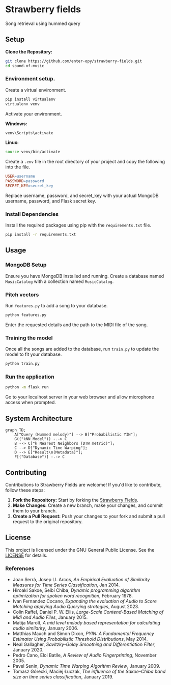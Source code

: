 # Strawberry fields
Song retrieval using hummed query

## Setup
**Clone the Repository:**
```bash
git clone https://github.com/enter-opy/strawberry-fields.git
cd sound-of-music
```
### Environment setup.
Create a virtual environment.
```bash
pip install virtualenv
virtualenv venv
```
Activate your environment.

   **Windows:**
```bash
venv\Scripts\activate
```

   **Linux:**
```bash
source venv/bin/activate
```
Create a `.env` file in the root directory of your project and copy the following into the file.

```makefile
USER=username
PASSWORD=password
SECRET_KEY=secret_key
```
Replace username, password, and secret_key with your actual MongoDB username, password, and Flask secret key.

### Install Dependencies

Install the required packages using pip with the `requirements.txt` file.

```bash
pip install -r requirements.txt
```

## Usage
### MongoDB Setup

Ensure you have MongoDB installed and running. Create a database named `MusicCatalog` with a collection named `MusicCatalog`.

### Pitch vectors
Run `features.py` to add a song to your database.
```bash
python features.py
```
Enter the requested details and the path to the MIDI file of the song.

### Training the model
Once all the songs are added to the database, run `train.py` to update the model to fit your database.
```bash
python train.py
```

### Run the application

```bash
python -m flask run
```

Go to your localhost server in your web browser and allow microphone access when prompted.
## System Architecture
```mermaid
graph TD;
    A["Query (Hummed melody)"] --> B["Probabilistic YIN"];
    G(("kNN Model")) -.-> C
    B --> C["k Nearest Neighbors (DTW metric)"];
    C --> D["Dynamic Time Warping"];
    D --> E["Result\n(Metadata)"];
    F[("Database")] -.-> C
```

## Contributing
Contributions to Strawberry Fields are welcome! If you'd like to contribute, follow these steps:
1. **Fork the Repository:** Start by forking the [Strawberry Fields](https://github.com/enter-opy/strawberry-fields).
2. **Make Changes:** Create a new branch, make your changes, and commit them to your branch.
3. **Create a Pull Request:** Push your changes to your fork and submit a pull request to the original repository.
## License
This project is licensed under the GNU General Public License. See the [LICENSE](https://github.com/enter-opy/strawberry-fields/blob/main/LICENSE) for details.

### References

- Joan Serrà, Josep Ll. Arcos, *An Empirical Evaluation of Similarity Measures for Time Series Classification*, Jan 2014.
- Hiroaki Sakoe, Seibi Chiba, *Dynamic programming algorithm optimization for spoken word recognition*, February 1978.
- Ivan Fernandez Cocano, *Expanding the evaluation of Audio to Score Matching applying Audio Querying strategies*, August 2023.
- Colin Raffel, Daniel P. W. Ellis, *Large-Scale Contend-Based Matching of Midi and Audio Files*, January 2015.
- Matija Marolt, *A mid level melody based representation for calculating audio similarity*, January 2006.
- Matthias Mauch and Simon Dixon, *PYIN: A Fundamental Frequency Estimator Using Probabilistic Threshold Distributions*, May 2014.
- Neal Gallagher, *Savitzky-Golay Smoothing and Differentiation Filter*, January 2020.
- Pedro Cano, Eloi Batlle, *A Review of Audio Fingerprinting*, November 2005.
- Pavel Senin, *Dynamic Time Warping Algorithm Review*, January 2009.
- Tomasz Górecki, Maciej Łuczak, *The influence of the Sakoe–Chiba band size on time series classification*, January 2019.
